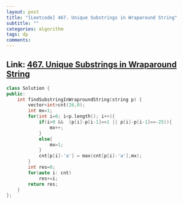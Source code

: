 ```yaml
---
layout: post
title: "[Leetcode] 467. Unique Substrings in Wraparound String"
subtitle: ""
categories: algorithm
tags: dp
comments:
---
```


## Link: [467. Unique Substrings in Wraparound String](https://leetcode.com/problems/unique-substrings-in-wraparound-string/)

```cpp
class Solution {
public:
    int findSubstringInWraproundString(string p) {
        vector<int>cnt(26,0);
        int mx=1;
        for(int i=0; i<p.length(); i++){
            if(i>0 &&  (p[i]-p[i-1]==1 || p[i]-p[i-1]==-25)){
                mx++;
            }
            else{
                mx=1;
            }
            cnt[p[i]-'a'] = max(cnt[p[i]-'a'],mx);
        }
        int res=0;
        for(auto i: cnt)
            res+=i;
        return res;
    }
};
```
